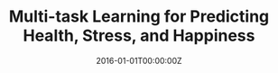 ---
title: "Multi-task Learning for Predicting Health, Stress, and Happiness"
authors:
- admin
- Taylor S. Taylor
- Nosakhare E. Nosakhare
- Sano A. Sano
- \& Picard R. Picard R
date: "2016-01-01T00:00:00Z"
doi: ""

author_notes:
- "Equal contribution"
- "Equal contribution"
- ""
- ""
- ""

# Schedule page publish date (NOT publication's date).
publishDate: "2016-01-01T00:00:00Z"

# Publication type.
# Legend: 0 = Uncategorized; 1 = Conference paper; 2 = Journal article;
# 3 = Preprint / Working Paper; 4 = Report; 5 = Book; 6 = Book section;
# 7 = Thesis; 8 = Patent
publication_types: ["1"]

# Publication name and optional abbreviated publication name.
publication: In *Neural Information Processing Systems (NeurIPS) Workshop on Machine Learning for Healthcare* **Best Paper**
publication_short: In *Neural Information Processing Systems (NeurIPS) Workshop on Machine Learning for Healthcare* **Best Paper**

abstract: 
# Summary. An optional shortened abstract.
summary: ''

tags:
- Generalization
- Affective Computing
- Wellbeing
- Healthcare
- Physiology
featured: false

links:
url_pdf: https://pdfs.semanticscholar.org/b228/7a406985980515d5cc63e9b37fb17c5186f8.pdf
url_code: ''
url_dataset: ''
url_poster: ''
url_project: ''
url_slides: ''
url_source: ''
url_video: ''

# Featured image
# To use, add an image named `featured.jpg/png` to your page's folder. 
image:
  caption: ''
  focal_point: Center
  preview_only: false

# Associated Projects (optional).
#   Associate this publication with one or more of your projects.
#   Simply enter your project's folder or file name without extension.
#   E.g. `internal-project` references `content/project/internal-project/index.md`.
#   Otherwise, set `projects: []`.
projects: []

# Slides (optional).
#   Associate this publication with Markdown slides.
#   Simply enter your slide deck's filename without extension.
#   E.g. `slides: "example"` references `content/slides/example/index.md`.
#   Otherwise, set `slides: ""`.
slides: ""
---